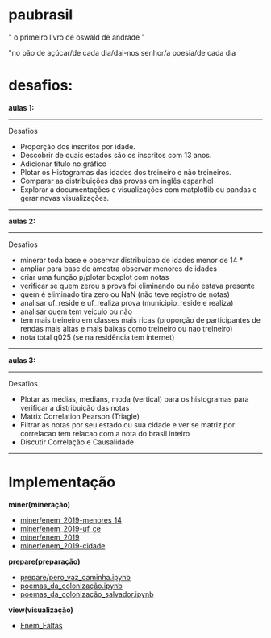 # paubrasil

" o primeiro livro de oswald de andrade "  

"no pão de açúcar/de cada dia/dai-nos senhor/a poesia/de cada dia

# desafios:
<b> aulas 1: </b>
<hr />
Desafios
<ul>
   <li> Proporção dos inscritos por idade. </li>
   <li> Descobrir de quais estados são os inscritos com 13 anos. </li>
   <li> Adicionar título no gráfico </li>
   <li> Plotar os Histogramas das idades dos treineiro e não treineiros. </li>
   <li> Comparar as distribuições das provas em inglês espanhol </li>
   <li> Explorar a documentações e visualizações com matplotlib ou pandas e gerar novas visualizações. </li>
</ul>
<hr />
<b> aulas 2: </b>
<hr />
Desafios
<ul>
   <li> minerar toda base e observar distribuicao de idades menor de 14 *  </li>
   <li> ampliar para base de amostra observar menores de idades  </li>
   <li> criar uma função p/plotar boxplot com notas  </li>
   <li> verificar se quem zerou a prova foi eliminando ou não estava presente  </li>
   <li> quem é eliminado tira zero ou NaN (não teve registro de notas)</li>
   <li> analisar uf_reside e uf_realiza prova (municipio_reside e realiza)</li>
   <li> analisar quem tem veiculo ou não</li>
   <li> tem mais treineiro em classes mais ricas (proporção de participantes de rendas mais altas e mais baixas como treineiro ou nao treineiro)</li>
   <li> nota total q025 (se na residência tem internet)</li>
</ul>
<hr />
<b> aulas 3: </b>
<hr />
Desafios
<ul>
   <li> Plotar as médias, medians, moda (vertical) para os histogramas para verificar a distribuição das notas </li>
   <li> Matrix Correlation Pearson (Triagle) </li>
   <li> Filtrar as notas por seu estado ou sua cidade e ver se matriz por correlacao tem relacao com a nota do brasil inteiro  </li>
   <li> Discutir Correlação e Causalidade </li>
</ul>
<hr />

# Implementação   
<b> miner(mineração) </b> <br />   
<ul><li><a href='https://github.com/mardoniofranca/paubrasil/blob/master/miner/enem_2019-cidade.py'> 
   miner/enem_2019-menores_14 </a>
   </li>
   <li> <a href='https://github.com/mardoniofranca/paubrasil/blob/master/miner/enem_2019-menores_14.ipynb'>
      miner/enem_2019-uf_ce </a>
   </li>
   <li> <a href='https://github.com/mardoniofranca/paubrasil/blob/master/miner/enem_2019-uf_ce.ipynb'>
      miner/enem_2019</a>
   </li>
   <li> <a href='https://github.com/mardoniofranca/paubrasil/blob/master/miner/enem_2019.ipynb'>
      miner/enem_2019-cidade </a>
   </li>
</ul>

<b> prepare(preparação) </b> <br />   
<ul><li> <a href='https://github.com/mardoniofranca/paubrasil/blob/master/prepare/pero_vaz_caminha.ipynb'>
          prepare/pero_vaz_caminha.ipynb</a>
   </li>
   <li> <a href='https://github.com/mardoniofranca/paubrasil/blob/master/prepare/poemas_da_coloniza%C3%A7%C3%A3o.ipynb'>
      poemas_da_colonização.ipynb </a>
   </li>
   <li> <a href='https://github.com/mardoniofranca/paubrasil/blob/master/prepare/poemas_da_coloniza%C3%A7%C3%A3o_salvador.ipynb'>
      poemas_da_colonização_salvador.ipynb </a>
   </li>
</ul>
<b> view(visualização) </b> <br />   
<ul><li> <a href='https://github.com/mardoniofranca/paubrasil/blob/master/view/Enem_Faltas.ipynb'>
   Enem_Faltas
   </a>
   </li>
</ul>
